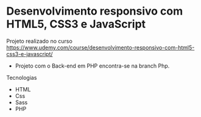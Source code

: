 # Desenvolvimento responsivo com HTML5, CSS3 e JavaScript

Projeto realizado no curso https://www.udemy.com/course/desenvolvimento-responsivo-com-html5-css3-e-javascript/

* Projeto com o Back-end em PHP encontra-se na branch Php.

Tecnologias

* HTML
* Css
* Sass
* PHP
